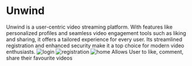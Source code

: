 # Unwind
Unwind is a user-centric video streaming platform. With features like personalized profiles and seamless video engagement tools such as liking and sharing, it offers a tailored experience for every user. Its streamlined registration and enhanced security make it a top choice for modern video enthusiasts.
![login](https://github.com/uoNikhil/Unwind/assets/116195643/4b55ac2f-1895-4f05-a447-4e2d62db4c0c)
![registration](https://github.com/uoNikhil/Unwind/assets/116195643/65ac6681-378c-4fe9-a520-ab8d3f7c0e4a)
![home](https://github.com/uoNikhil/Unwind/assets/116195643/da8b3567-8bfb-4f52-bf05-4933c16f5daa)
Allows User to like, comment, share their favourite videos

